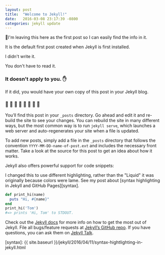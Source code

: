 ```yaml
---
layout: post
title:  "Welcome to Jekyll!"
date:   2016-03-08 23:17:39 -0800
categories: jekyll update
---
```

🎈I'm leaving this here as the first post so I can easily find the info in it.

It is the default first post created when Jekyll is first installed.

I didn't write it.

You don't have to read it.

### It doesn't apply to you. ✋

If it did, you would have your own copy of this post in your Jekyll blog.

### 🐾 🐾 🐾 🐾 🐾 🐾 🐾 🐾

You’ll find this post in your `_posts` directory. Go ahead and edit it and re-build the site to see your changes. You can rebuild the site in many different ways, but the most common way is to run `jekyll serve`, which launches a web server and auto-regenerates your site when a file is updated.

To add new posts, simply add a file in the `_posts` directory that follows the convention `YYYY-MM-DD-name-of-post.ext` and includes the necessary front matter. Take a look at the source for this post to get an idea about how it works.

Jekyll also offers powerful support for code snippets:

I changed this to use different highlighting, rather than the "Liquid" it was originally because colors were lame. See my post about [syntax highlighting in Jekyll and GitHub Pages][syntax].

~~~ruby
def print_hi(name)
  puts "Hi, #{name}"
end
print_hi('Tom')
#=> prints 'Hi, Tom' to STDOUT.
~~~

Check out the [Jekyll docs][jekyll-docs] for more info on how to get the most out of Jekyll. File all bugs/feature requests at [Jekyll’s GitHub repo][jekyll-gh]. If you have questions, you can ask them on [Jekyll Talk][jekyll-talk].

[jekyll-docs]: http://jekyllrb.com/docs/home
[jekyll-gh]:   https://github.com/jekyll/jekyll
[jekyll-talk]: https://talk.jekyllrb.com/
[syntax]: {{ site.baseurl }}/jekyll/2016/04/11/syntax-hightlighting-in-jekyll.html
